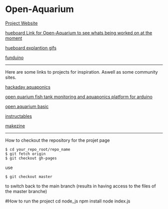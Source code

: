 # Open-Aquarium

[Project Website](http://anzumana.github.io/Open-Aquarium/)

[hueboard Link for Open-Aquarium to see whats being worked on at the moment](https://huboard.com/Anzumana/Open-Aquarium)

[hueboard explantion gifs](https://gist.github.com/rauhryan/5f3eeb75fe1237a02a26)

[funduino](http://funduino.de/)
	

----
Here are some links to projects for inspiration.
Aswell as some community sites.

[hackaday aquaponics](http://hackaday.io/project/2190-aquapionics) 

[open quarium fish tank monitoring and aquaponics platform for
arduino](http://www.cooking-hacks.com/blog/we-launch-open-aquarium-fish-tank-monitoring-and-aquaponics-platform-for-arduino)

[open aquarium basic](http://www.cooking-hacks.com/open-aquarium-basic)

[instructables](http://www.instructables.com/)

[makezine](http://makezine.com/projects/)

-----
How to checkout the repository for the projet page

	$ cd your_repo_root/repo_name
	$ git fetch origin
	$ git checkout gh-pages

use

	$ git checkout master

to switch back to the main branch 
(results in having access to the files of the master branche)



#How to run the project
cd node_js
npm install
node index.js

